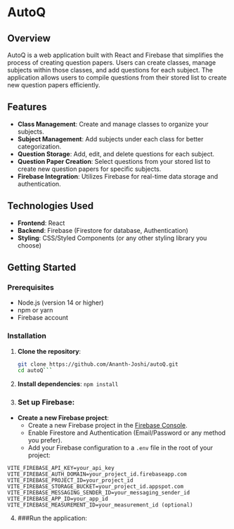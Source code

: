 # AutoQ

## Overview

AutoQ is a web application built with React and Firebase that simplifies the process of creating question papers. Users can create classes, manage subjects within those classes, and add questions for each subject. The application allows users to compile questions from their stored list to create new question papers efficiently.

## Features

- **Class Management**: Create and manage classes to organize your subjects.
- **Subject Management**: Add subjects under each class for better categorization.
- **Question Storage**: Add, edit, and delete questions for each subject.
- **Question Paper Creation**: Select questions from your stored list to create new question papers for specific subjects.
- **Firebase Integration**: Utilizes Firebase for real-time data storage and authentication.

## Technologies Used

- **Frontend**: React
- **Backend**: Firebase (Firestore for database, Authentication)
- **Styling**: CSS/Styled Components (or any other styling library you choose)

## Getting Started

### Prerequisites

- Node.js (version 14 or higher)
- npm or yarn
- Firebase account

### Installation

1. **Clone the repository**:

   ```bash
   git clone https://github.com/Ananth-Joshi/autoQ.git
   cd autoQ```
2. **Install dependencies**:
   ```npm install```
3. ### Set up Firebase:

  - **Create a new Firebase project**:
    - Create a new Firebase project in the [Firebase Console](https://console.firebase.google.com/).
    - Enable Firestore and Authentication (Email/Password or any method you prefer).
    - Add your Firebase configuration to a `.env` file in the root of your project:

   ```plaintext
   VITE_FIREBASE_API_KEY=your_api_key
   VITE_FIREBASE_AUTH_DOMAIN=your_project_id.firebaseapp.com
   VITE_FIREBASE_PROJECT_ID=your_project_id
   VITE_FIREBASE_STORAGE_BUCKET=your_project_id.appspot.com
   VITE_FIREBASE_MESSAGING_SENDER_ID=your_messaging_sender_id
   VITE_FIREBASE_APP_ID=your_app_id
   VITE_FIREBASE_MEASUREMENT_ID=your_measurement_id (optional)
   ```
4. ###Run the application:
   ```npm run dev
